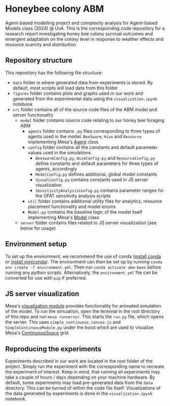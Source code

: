 # Honeybee colony ABM

Agent-based modelling project and complexity analysis for Agent-based Models class (2024) @ UvA. This is the corresponding code repository for a research report investigating honey bee colony survival outcomes and emergent adaptation on the colony level in response to weather effects and resource scarcity and distribution.

## Repository structure

This repository has the following file structure:

* `data` folder is where generated data from experiments is stored. By default, most scripts will load data from this folder
* `figures` folder contains plots and graphs used in our work and generated from the experimental data using the `visualization.ipynb` notebook
* `src` folder contains all of the source code files of the ABM model and server functionality
  * `model` folder contains source code relating to our honey bee foraging ABM
    * `agents` folder contains `.py` files corresponding to three types of agents used in the model: `BeeSwarm`, `Hive` and `Resource` implementing Mesa's [Agent](https://mesa.readthedocs.io/en/latest/_modules/mesa/agent.html#Agent) class
    * `config` folder contains all the constants and default parameter values used in the simulations
      * `BeeswarmConfig.py`, `HiveConfig.py` and `ResourceConfig.py` define constants and default parameters for three types of agents, accordingly
      * `ModelConfig.py` defines additional, global model constants 
      * `VisualConfig.py` contains constants used in JS server visualization
      * `SensitivityAnalysisConfig.py` contains parameter ranges for the OFAT sensitivity analysis scripts
    * `util` folder contains additional utility files for analytics, resource placement functionality and model enums
    * `Model.py` contains the baseline logic of the model itself implementing Mesa's [Model](https://mesa.readthedocs.io/en/latest/_modules/mesa/model.html#Model) class
  * `server` folder contains files related to JS server visualization (see below for usage)

## Environment setup

To set up the environment, we recommend the use of conda ([install conda](https://anaconda.org/anaconda/conda) or [install miniconda](https://docs.anaconda.com/miniconda/miniconda-install/)). The environment can then be set up by running `conda env create -f environment.yml`. Then run `conda activate abm-bees` before running any python scripts. Alternatively, the `environment.yml` file can be converted for use with `pip` if preferred.

## JS server visualization

Mesa's [visualization module](https://mesa.readthedocs.io/en/latest/apis/visualization.html) provides functionality for animated simulation of the model. To run the simulation, open the terminal in the root directory of this repo and run `mesa runserver`. This starts the `run.py` file, which opens the server. This uses `simple_continuous_canvas.js` and `SimpleContinuousModule.py` under the hood which are used to visualize Mesa's [ContinuousSpace](https://mesa.readthedocs.io/en/latest/apis/space.html#mesa.space.ContinuousSpace) grid.

## Reproducing the experiments

Experiments described in our work are located in the root folder of the project. Simply run the experiment with the corresponding name to recreate the experiment of interest. Keep in mind, that running all experiments may take a couple of hours / days depending on your machine hardware. By default, some experiments may load pre-generated data from the `data` directory. This can be turned of within the code file itself. Visualizations of the data generated by experiments is done in the `visualization.ipynb` notebook.